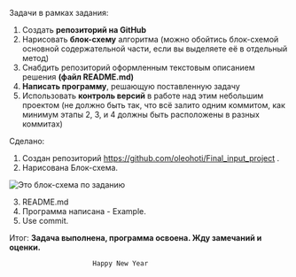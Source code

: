 Задачи в рамках задания:
1. Создать **репозиторий на GitHub**
2. Нарисовать **блок-схему** алгоритма (можно обойтись блок-схемой основной содержательной части, если вы выделяете её в отдельный метод)
3. Снабдить репозиторий оформленным текстовым описанием решения **(файл README.md)**
4. **Написать программу**, решающую поставленную задачу
5. Использовать **контроль версий** в работе над этим небольшим проектом (не должно быть так, что всё залито одним коммитом, как минимум этапы 2, 3, и 4 должны быть расположены в разных коммитах)

Сделано:
1. Создан репозиторий https://github.com/oleohoti/Final_input_project .
2. Нарисована Блок-схема.

![Это блок-схема по заданию](%D0%B0%D0%BB%D0%B3%D0%BE%D1%80%D0%B8%D1%82%D0%BC.drawio.png)

3. README.md
4. Программа написана - Example.
5. Use commit.

Итог: __Задача выполнена, программа освоена. Жду замечаний и оценки.__

                         Happy New Year